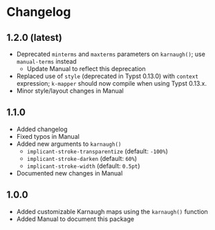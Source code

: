 # Changelog


## 1.2.0 (latest)
- Deprecated `minterms` and `maxterms` parameters on `karnaugh()`; use `manual-terms` instead
    - Update Manual to reflect this deprecation
- Replaced use of `style` (deprecated in Typst 0.13.0) with `context` expression; `k-mapper` should now compile when using Typst 0.13.x. 
- Minor style/layout changes in Manual

## 1.1.0
- Added changelog
- Fixed typos in Manual
- Added new arguments to `karnaugh()`
    - `implicant-stroke-transparentize` (default: `-100%`)
    - `implicant-stroke-darken` (default: `60%`)
    - `implicant-stroke-width` (default: `0.5pt`)
- Documented new changes in Manual

## 1.0.0
- Added customizable Karnaugh maps using the `karnaugh()` function
- Added Manual to document this package